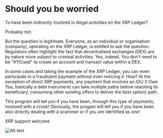 # Should you be worried #

To have been indirectly involved in illegal activities on the XRP Ledger? 

Probably not. 

But the question is legitimate. Everyone, as an individual or organisation (company), operating on the XRP Ledger, is entitled to ask the question. Regulators often highlight the fact that decentralised exchanges (DEX) are by nature more subject to criminal activities. Yes, indeed. You don't need to be "KYCised" to create an account and transact value within a DEX. 

In some cases and taking the example of the XRP Ledger, you can even participate in a fraudulent payment without even noticing it. How? At the exception of direct XRP payments, any payment that involves an IOU (I Owe You, basically a debt instrument) can take multiple paths before reaching its beneficiary, consuming other existing offers to deliver the best option/ path. 

This program will tell you if you have been, through this type of payments, involved with a crook! Obviously, the progam will tell you if you have been also directly dealing with a scammer or if you are identified as one!

XRP support welcome

![Alt text](https://raw.githubusercontent.com/TiGowa/xrp-ledger-forensics/master/xrptipbot.png?raw=true "Optional Title")
